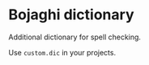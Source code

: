 # Bojaghi dictionary

Additional dictionary for spell checking.

Use `custom.dic` in your projects.
